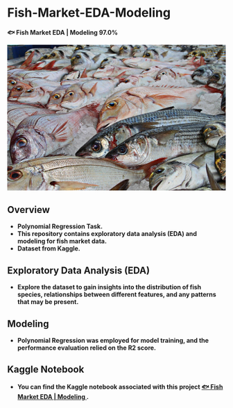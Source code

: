 # Fish-Market-EDA-Modeling
**🐟 Fish Market EDA | Modeling 97.0%**

<img src="fish.jpg">

## Overview
- **Polynomial Regression Task.**
- **This repository contains exploratory data analysis (EDA) and modeling for fish market data.**
- **Dataset from Kaggle.**

## Exploratory Data Analysis (EDA)
- **Explore the dataset to gain insights into the distribution of fish species, relationships between different features, and any patterns that may be present.**

## Modeling
- **Polynomial Regression was employed for model training, and the performance evaluation relied on the R2 score.**

## Kaggle Notebook
- **You can find the Kaggle notebook associated with this project [🐟 Fish Market EDA | Modeling ](https://www.kaggle.com/code/samerhendawy/fish-market-eda-modeling-97-0).**

